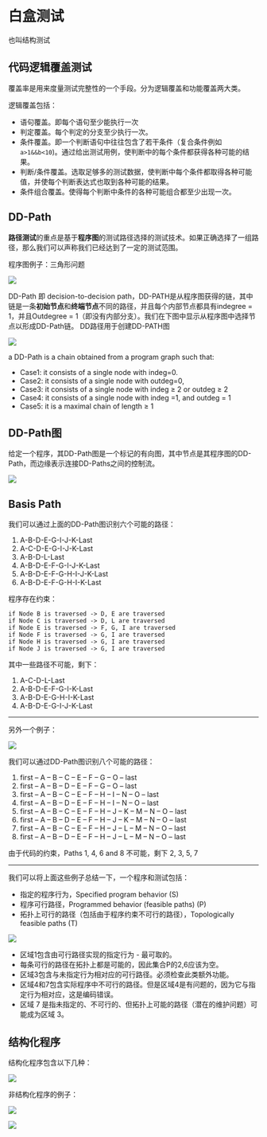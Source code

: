 # 白盒测试

也叫结构测试

## 代码逻辑覆盖测试

覆盖率是用来度量测试完整性的一个手段。分为逻辑覆盖和功能覆盖两大类。

逻辑覆盖包括：

- 语句覆盖。即每个语句至少能执行一次
- 判定覆盖。每个判定的分支至少执行一次。
- 条件覆盖。即一个判断语句中往往包含了若干条件（复合条件例如`a>1&&b<10`)。通过给出测试用例，使判断中的每个条件都获得各种可能的结果。
- 判断/条件覆盖。选取足够多的测试数据，使判断中每个条件都取得各种可能值，并使每个判断表达式也取到各种可能的结果。
- 条件组合覆盖。使得每个判断中条件的各种可能组合都至少出现一次。

## DD-Path

**路径测试**的重点是基于**程序图**的测试路径选择的测试技术。如果正确选择了一组路径，那么我们可以声称我们已经达到了一定的测试范围。

程序图例子：三角形问题

![](./img/pg.png)

DD-Path 即 decision-to-decision path，DD-PATH是从程序图获得的链，其中链是一条**初始节点**和**终端节点**不同的路径，并且每个内部节点都具有indegree = 1，并且Outdegree = 1（即没有内部分支）。我们在下图中显示从程序图中选择节点以形成DD-Path链。 DD路径用于创建DD-PATH图

![](./img/ddpe.png)

a DD-Path is a chain obtained from a program graph such that: 

- Case1: it consists of a single node with indeg=0. 
- Case2: it consists of a single node with outdeg=0, 
- Case3: it consists of a single node with indeg ≥ 2 or outdeg ≥ 2 
- Case4: it consists of a single node with indeg =1, and outdeg = 1 
- Case5: it is a maximal chain of length ≥ 1

## DD-Path图

给定一个程序，其DD-Path图是一个标记的有向图，其中节点是其程序图的DD-Path，而边缘表示连接DD-Paths之间的控制流。

![](./img/ddpge.png)

## Basis Path

我们可以通过上面的DD-Path图识别六个可能的路径：

1. A-B-D-E-G-I-J-K-Last
2. A-C-D-E-G-I-J-K-Last
3. A-B-D-L-Last
4. A-B-D-E-F-G-I-J-K-Last
5. A-B-D-E-F-G-H-I-J-K-Last
6. A-B-D-E-F-G-H-I-K-Last

程序存在约束：

```
if Node B is traversed -> D, E are traversed
if Node C is traversed -> D, L are traversed
if Node E is traversed -> F, G, I are traversed
if Node F is traversed -> G, I are traversed
if Node H is traversed -> G, I are traversed
if Node J is traversed -> G, I are traversed
```

其中一些路径不可能，剩下：

1. A-C-D-L-Last
2. A-B-D-E-F-G-I-K-Last
3. A-B-D-E-G-H-I-K-Last
4. A-B-D-E-G-I-J-K-Last

------

另外一个例子：

![](./img/ddpee.png)

我们可以通过DD-Path图识别八个可能的路径：

1. first – A – B – C – E – F – G – O – last  
2. first – A – B – D – E – F – G – O – last 
3. first – A – B – C – E – F – H – I – N – O – last 
4. first – A – B – D – E – F – H – I – N – O – last 
5. first – A – B – C – E – F – H – J – K – M – N – O – last 
6. first – A – B – D – E – F – H – J – K – M – N – O – last 
7. first – A – B – C – E – F – H – J – L – M – N – O – last 
8. first – A – B – D – E – F – H – J – L – M – N – O – last

由于代码的约束，Paths 1, 4, 6 and 8 不可能，剩下 2, 3, 5, 7

-------

我们可以将上面这些例子总结一下，一个程序和测试包括：

- 指定的程序行为，Specified program behavior (S)
- 程序可行路径，Programmed behavior (feasible paths) (P)
- 拓扑上可行的路径（包括由于程序约束不可行的路径），Topologically feasible paths (T)

![](./img/p3.png)

- 区域1包含由可行路径实现的指定行为 - 最可取的。
- 每条可行的路径在拓扑上都是可能的，因此集合P的2,6应该为空。
- 区域3包含与未指定行为相对应的可行路径。必须检查此类额外功能。
- 区域4和7包含实际程序中不可行的路径。但是区域4是有问题的，因为它与指定行为相对应，这是编码错误。
- 区域 7 是指未指定的、不可行的、但拓扑上可能的路径（潜在的维护问题）可能成为区域 3。

## 结构化程序

结构化程序包含以下几种：

![](./img/spc.png)

非结构化程序的例子：

![](./img/nscp.png)

![](./img/cxc.png)